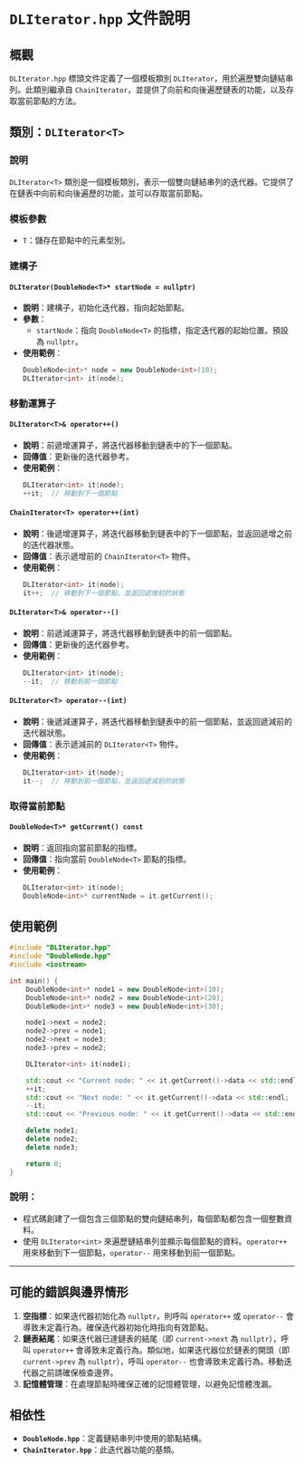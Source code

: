 # `DLIterator.hpp` 文件說明

## 概觀

`DLIterator.hpp` 標頭文件定義了一個模板類別 `DLIterator`，用於遍歷雙向鏈結串列。此類別繼承自 `ChainIterator`，並提供了向前和向後遍歷鏈表的功能，以及存取當前節點的方法。

## 類別：`DLIterator<T>`

### 說明
`DLIterator<T>` 類別是一個模板類別，表示一個雙向鏈結串列的迭代器。它提供了在鏈表中向前和向後遍歷的功能，並可以存取當前節點。

### 模板參數
- `T`：儲存在節點中的元素型別。

### 建構子

#### `DLIterator(DoubleNode<T>* startNode = nullptr)`
- **說明**：建構子，初始化迭代器，指向起始節點。
- **參數**：
  - `startNode`：指向 `DoubleNode<T>` 的指標，指定迭代器的起始位置。預設為 `nullptr`。
- **使用範例**：
  ```cpp
  DoubleNode<int>* node = new DoubleNode<int>(10);
  DLIterator<int> it(node);
  ```

### 移動運算子

#### `DLIterator<T>& operator++()`
- **說明**：前遞增運算子，將迭代器移動到鏈表中的下一個節點。
- **回傳值**：更新後的迭代器參考。
- **使用範例**：
  ```cpp
  DLIterator<int> it(node);
  ++it;  // 移動到下一個節點
  ```

#### `ChainIterator<T> operator++(int)`
- **說明**：後遞增運算子，將迭代器移動到鏈表中的下一個節點，並返回遞增之前的迭代器狀態。
- **回傳值**：表示遞增前的 `ChainIterator<T>` 物件。
- **使用範例**：
  ```cpp
  DLIterator<int> it(node);
  it++;  // 移動到下一個節點，並返回遞增前的狀態
  ```

#### `DLIterator<T>& operator--()`
- **說明**：前遞減運算子，將迭代器移動到鏈表中的前一個節點。
- **回傳值**：更新後的迭代器參考。
- **使用範例**：
  ```cpp
  DLIterator<int> it(node);
  --it;  // 移動到前一個節點
  ```

#### `DLIterator<T> operator--(int)`
- **說明**：後遞減運算子，將迭代器移動到鏈表中的前一個節點，並返回遞減前的迭代器狀態。
- **回傳值**：表示遞減前的 `DLIterator<T>` 物件。
- **使用範例**：
  ```cpp
  DLIterator<int> it(node);
  it--;  // 移動到前一個節點，並返回遞減前的狀態
  ```

### 取得當前節點

#### `DoubleNode<T>* getCurrent() const`
- **說明**：返回指向當前節點的指標。
- **回傳值**：指向當前 `DoubleNode<T>` 節點的指標。
- **使用範例**：
  ```cpp
  DLIterator<int> it(node);
  DoubleNode<int>* currentNode = it.getCurrent();
  ```

## 使用範例

```cpp
#include "DLIterator.hpp"
#include "DoubleNode.hpp"
#include <iostream>

int main() {
    DoubleNode<int>* node1 = new DoubleNode<int>(10);
    DoubleNode<int>* node2 = new DoubleNode<int>(20);
    DoubleNode<int>* node3 = new DoubleNode<int>(30);

    node1->next = node2;
    node2->prev = node1;
    node2->next = node3;
    node3->prev = node2;

    DLIterator<int> it(node1);

    std::cout << "Current node: " << it.getCurrent()->data << std::endl;  // 輸出: 10
    ++it;
    std::cout << "Next node: " << it.getCurrent()->data << std::endl;     // 輸出: 20
    --it;
    std::cout << "Previous node: " << it.getCurrent()->data << std::endl; // 輸出: 10

    delete node1;
    delete node2;
    delete node3;

    return 0;
}
```

### 說明：
- 程式碼創建了一個包含三個節點的雙向鏈結串列，每個節點都包含一個整數資料。
- 使用 `DLIterator<int>` 來遍歷鏈結串列並顯示每個節點的資料。`operator++` 用來移動到下一個節點，`operator--` 用來移動到前一個節點。

---

## 可能的錯誤與邊界情形

1. **空指標**：如果迭代器初始化為 `nullptr`，則呼叫 `operator++` 或 `operator--` 會導致未定義行為。確保迭代器初始化時指向有效節點。
2. **鏈表結尾**：如果迭代器已達鏈表的結尾（即 `current->next` 為 `nullptr`），呼叫 `operator++` 會導致未定義行為。類似地，如果迭代器位於鏈表的開頭（即 `current->prev` 為 `nullptr`），呼叫 `operator--` 也會導致未定義行為。移動迭代器之前請確保檢查邊界。
3. **記憶體管理**：在處理節點時確保正確的記憶體管理，以避免記憶體洩漏。

## 相依性

- **`DoubleNode.hpp`**：定義鏈結串列中使用的節點結構。
- **`ChainIterator.hpp`**：此迭代器功能的基類。
